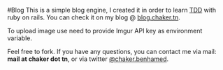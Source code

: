 #Blog
This is a simple blog engine, I created it in order to learn [TDD](https://en.wikipedia.org/wiki/Test-driven_development) with ruby on rails.
You can check it on my blog @ [blog.chaker.tn](https://blog.chaker.tn).

To upload image use need to provide Imgur API key as environment variable.

Feel free to fork. If you have any questions, you can contact me via mail: **mail at chaker dot tn**, or via twitter [@chaker.benhamed](https://twitter.com/ChakerBenhamed).

